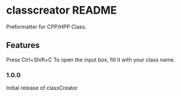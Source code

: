 # classcreator README

Preformatter for CPP/HPP Class.

## Features

Press Ctrl+Shift+C To open the input box, fill it with your class name. 

### 1.0.0

Initial release of classCreator
